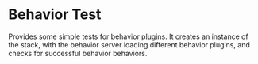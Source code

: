 # Behavior Test

Provides some simple tests for behavior plugins.
It creates an instance of the stack, with the behavior server loading different behavior plugins, and checks for successful behavior behaviors.
